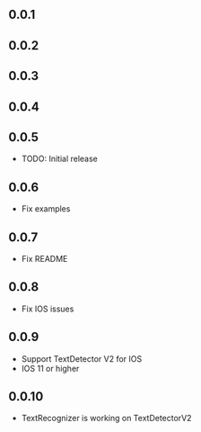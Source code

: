 ## 0.0.1
## 0.0.2
## 0.0.3
## 0.0.4
## 0.0.5

* TODO: Initial release

## 0.0.6
* Fix examples

## 0.0.7
* Fix README

## 0.0.8
* Fix IOS issues

## 0.0.9
* Support TextDetector V2 for IOS
* IOS 11 or higher  

## 0.0.10
* TextRecognizer is working on TextDetectorV2